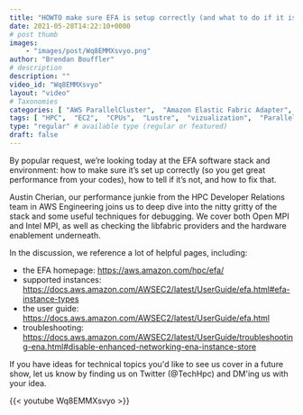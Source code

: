 ```yaml
---
title: "HOWTO make sure EFA is setup correctly (and what to do if it isn't)."
date: 2021-05-28T14:22:10+0000
# post thumb
images:
    - "images/post/Wq8EMMXsvyo.png"
author: "Brendan Bouffler"
# description
description: ""
video_id: "Wq8EMMXsvyo"
layout: "video"
# Taxonomies
categories: [ "AWS ParallelCluster",  "Amazon Elastic Fabric Adapter", ]
tags: [ "HPC",  "EC2",  "CPUs",  "Lustre",  "vizualization",  "ParallelCluster",  "infiniband",  "GPUs",  "Storage",  "EFA",  "Schedulers",  "elastic fabric adapter",  "fabrics",  "High Performance Computing",  "virtualization",  "techshorts", ]
type: "regular" # available type (regular or featured)
draft: false
---
```


By popular request, we’re looking today at the EFA software stack and environment: how to make sure it’s set up correctly (so you get great performance from your codes), how to tell if it’s not, and how to fix that.

Austin Cherian, our performance junkie from the HPC Developer Relations team in AWS Engineering joins us to deep dive into the nitty gritty of the stack and some useful techniques for debugging. We cover both Open MPI and Intel MPI, as well as checking the libfabric providers and the hardware enablement underneath.

In the discussion, we reference a lot of helpful pages, including:

* the EFA homepage: https://aws.amazon.com/hpc/efa/
* supported instances: https://docs.aws.amazon.com/AWSEC2/latest/UserGuide/efa.html#efa-instance-types
* the user guide: https://docs.aws.amazon.com/AWSEC2/latest/UserGuide/efa.html
* troubleshooting: https://docs.aws.amazon.com/AWSEC2/latest/UserGuide/troubleshooting-ena.html#disable-enhanced-networking-ena-instance-store

If you have ideas for technical topics you'd like to see us cover in a future show, let us know by finding us on Twitter (@TechHpc) and DM'ing us with your idea.

{{< youtube Wq8EMMXsvyo >}}